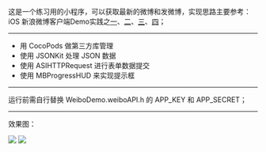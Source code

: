 这是一个练习用的小程序，可以获取最新的微博和发微博，实现思路主要参考：iOS 新浪微博客户端Demo实践之[一](http://blog.csdn.net/crayondeng/article/details/8805381)、[二](http://blog.csdn.net/crayondeng/article/details/8929720)、[三](http://blog.csdn.net/crayondeng/article/details/8928706)、[四](http://blog.csdn.net/crayondeng/article/details/8931888)；

---

* 用 CocoPods 做第三方库管理
* 使用 JSONKit 处理 JSON 数据
* 使用 ASIHTTPRequest 进行表单数据提交
* 使用 MBProgressHUD 来实现提示框

---

运行前需自行替换 WeiboDemo.weiboAPI.h 的 APP_KEY 和 APP_SECRET；

---

效果图：

![](https://raw.githubusercontent.com/JeOam/WeiboDemo/master/Screen%20Shot%202014-05-11%20at%2022.58.09.png)
![](https://raw.githubusercontent.com/JeOam/WeiboDemo/master/Screen%20Shot%202014-05-11%20at%2022.58.52.png)